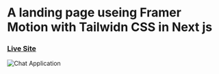 # A landing page useing Framer Motion with Tailwidn CSS in Next js

### [Live Site](https://metaverse-madness-rho.vercel.app/)

![Chat Application](https://i.ibb.co/sbSHWH0/Thumbnail-1.png)

